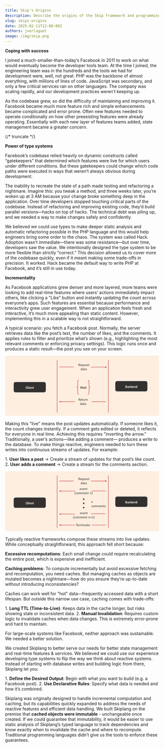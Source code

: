 ```yaml
---
title: Skip's Origins
description: Describe the origins of the Skip framework and programming language.
slug: skips-origins
date: 2025-02-11T12:00:00Z
authors: jverlaguet
image: /img/skip.png
---
```


**Coping with success**

I joined a much-smaller-than-today’s Facebook in 2011 to work on what would eventually become the developer tools team. At the time I joined, the engineering team was in the hundreds and the tools we had for development were, well, not great. PHP was the backbone of almost everything, with millions of lines of code. JavaScript was secondary, and only a few critical services ran on other languages. The company was scaling rapidly, and our development practices weren’t keeping up.

As the codebase grew, so did the difficulty of maintaining and improving it.  Facebook became much more feature rich and simple enhancements became complicated and error prone.  Often new features needed to operate conditionally on how other preexisting features were already operating.  Essentially with each new layer of features teams added, state management became a greater concern.

{/* truncate */}

**Power of type systems**

Facebook’s codebase relied heavily on dynamic constructs called “gatekeepers” that determined which features were live for which users under different conditions. But these gatekeepers could change which code paths were executed in ways that weren’t always obvious during development.

The inability to recreate the state of a path made testing and refactoring a nightmare. Imagine this: you tweak a method, and three weeks later, you’re woken up at 3 AM because your change broke something deep in the application. Over time developers stopped touching critical parts of the codebase. Instead of refactoring and improving existing code, they’d build parallel versions—hacks on top of hacks. The technical debt was piling up, and we needed a way to make changes safely and confidently.

We believed we could use types to make deeper static analysis and automatic refactoring possible in the PHP language and this would help engineers bring some order to the chaos.  The system was called Hack. Adoption wasn’t immediate—there was some resistance—but over time, developers saw the value. We intentionally designed the type system to be more flexible than strictly “correct.” This decision allowed us to cover more of the codebase quickly, even if it meant making some trade-offs in precision. It worked. Hack became the default way to write PHP at Facebook, and it’s still in use today.

**Incrementality**

As Facebook applications grew denser and more layered, more teams were looking to add real-time features where users’ actions immediately impact others, like clicking a "Like" button and instantly updating the count across everyone’s apps.  Such features are essential because performance and interactivity grew user engagement. When an application feels fresh and interactive, it’s much more appealing than static content. However, implementing this in a scalable way is not straightforward.

A typical scenario: you fetch a Facebook post. Normally, the server retrieves data like the post’s text, the number of likes, and the comments. It applies rules to filter and prioritize what’s shown (e.g., highlighting the most relevant comments or enforcing privacy settings). This logic runs once and produces a static result—the post you see on your screen.

![Non-reactive request flow](./assets/skips_origins_nonreactive_flow.png)

Making this "live" means the post updates automatically. If someone likes it, the count changes instantly. If a comment gets edited or deleted, it reflects for everyone in real time. Achieving this requires "inverting the arrow."  Traditionally, a user’s actions—like adding a comment— produces a write to the database. To make things reactive, engineers needed to turn these writes into continuous streams of updates. For example:

1\. **User likes a post** → Create a stream of updates for that post’s like count.
2\. **User adds a comment** → Create a stream for the comments section.

![Reactive request flow](./assets/skips_origins_reactive_flow.png)

Typically reactive frameworks compose these streams into live updates. While conceptually straightforward, this approach fell short because:

**Excessive recomputations**: Each small change could require recalculating the entire post, which is expensive and inefficient.

**Caching problems**: To compute incrementally but avoid excessive fetching and recomputation, you need caches. But managing caches as objects are mutated becomes a nightmare—how do you ensure they’re up-to-date without introducing inconsistencies?

Caches can work well for "hot" data—frequently accessed data with a short lifespan. But outside this narrow use case, caching comes with trade-offs:

1\. **Long TTL (Time-to-Live)**: Keeps data in the cache longer, but risks showing stale or inconsistent data.
2\. **Manual Invalidation**: Requires custom logic to invalidate caches when data changes. This is extremely error-prone and hard to maintain.

For large-scale systems like Facebook, neither approach was sustainable. We needed a better solution.

We created Skiplang to better serve our needs for better state management and real-time features & services.  We believed we could use our experience developing type systems to flip the way we think about reactive systems. Instead of starting with database writes and building logic from there, Skiplang let you:

1\. **Define the Desired Output**: Begin with what you want to build (e.g. a Facebook post).
2\. **Use Declarative Rules**: Specify what data is needed and how it’s combined.

Skiplang was originally designed to handle incremental computation and caching, but its capabilities quickly expanded to address the needs of reactive features and efficient data handling.  We built Skiplang on the premise that **cached objects were immutable** \- unchangeable once created. If we could guarantee that immutability, it would be easier to use static analysis of Skiplang’s typed language to track dependencies and know exactly when to invalidate the cache and where to recompute.  Traditional programming languages didn’t give us the tools to enforce these guarantees.
